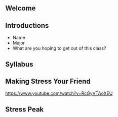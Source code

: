 Welcome
-------

Introductions
-------------

- Name
- Major
- What are you hoping to get out of this class?

Syllabus
--------

Making Stress Your Friend
-------------------------

https://www.youtube.com/watch?v=RcGyVTAoXEU

Stress Peak
-----------